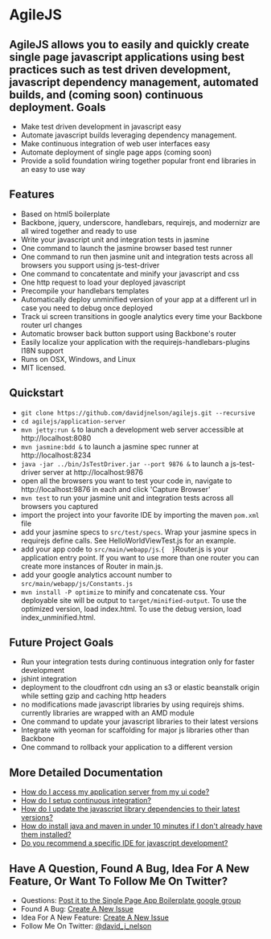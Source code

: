 AgileJS
=======

AgileJS allows you to easily and quickly create single page javascript applications using best practices such as test driven development, javascript dependency management, automated builds, and (coming soon) continuous deployment. 
Goals
-----

* Make test driven development in javascript easy
* Automate javascript builds leveraging dependency management.
* Make continuous integration of web user interfaces easy
* Automate deployment of single page apps (coming soon)
* Provide a solid foundation wiring together popular front end libraries in an easy to use way

Features
--------

* Based on html5 boilerplate
* Backbone, jquery, underscore, handlebars, requirejs, and modernizr are all wired together and ready to use
* Write your javascript unit and integration tests in jasmine
* One command to launch the jasmine browser based test runner
* One command to run then jasmine unit and integration tests across all browsers you support using js-test-driver
* One command to concatentate and minify your javascript and css
* One http request to load your deployed javascript
* Precompile your handlebars templates
* Automatically deploy unminified version of your app at a different url in case you need to debug once deployed
* Track ui screen transitions in google analytics every time your Backbone router url changes
* Automatic browser back button support using Backbone's router
* Easily localize your application with the requirejs-handlebars-plugins I18N support
* Runs on OSX, Windows, and Linux
* MIT licensed.

Quickstart
----------

* `git clone https://github.com/davidjnelson/agilejs.git --recursive`
* `cd agilejs/application-server`
* `mvn jetty:run &` to launch a development web server accessible at http://localhost:8080
* `mvn jasmine:bdd &` to launch a jasmine spec runner at http://localhost:8234
* `java -jar ../bin/JsTestDriver.jar --port 9876 &` to launch a js-test-driver server at http://localhost:9876
* open all the browsers you want to test your code in, navigate to http://localhost:9876 in each and click 'Capture Browser'
* `mvn test` to run your jasmine unit and integration tests across all browsers you captured
* import the project into your favorite IDE by importing the maven `pom.xml` file
* add your jasmine specs to `src/test/specs`. Wrap your jasmine specs in requirejs define calls.  See HelloWorldViewTest.js for an example.
* add your app code to `src/main/webapp/js`.`{  }`Router.js is your application entry point.  If you want to use more than one router you can create more instances of Router in main.js.
* add your google analytics account number to `src/main/webapp/js/Constants.js`
* `mvn install -P optimize` to minify and concatenate css.  Your deployable site will be output to `target/minified-output`.  To use the optimized version, load index.html.  To use the debug version, load index_unminified.html.

Future Project Goals
--------------------
* Run your integration tests during continuous integration only for faster development
* jshint integration
* deployment to the cloudfront cdn using an s3 or elastic beanstalk origin while setting gzip and caching http headers
* no modifications made javascript libraries by using requirejs shims.  currently libraries are wrapped with an AMD module
* One command to update your javascript libraries to their latest versions
* Integrate with yeoman for scaffolding for major js libraries other than Backbone
* One command to rollback your application to a different version


More Detailed Documentation
---------------------------

* [How do I access my application server from my ui code?](https://github.com/davidjnelson/single-page-app-boilerplate/wiki/How-do-I-access-my-application-server-from-my-ui-code%3F)
* [How do I setup continuous integration?](https://github.com/davidjnelson/single-page-app-boilerplate/wiki/How-do-I-setup-continuous-integration%3F)
* [How do I update the javascript library dependencies to their latest versions?](https://github.com/davidjnelson/single-page-app-boilerplate/wiki/How-do-I-update-the-javascript-library-dependencies-to-their-latest-versions%3F)
* [How do install java and maven in under 10 minutes if I don't already have them installed?](https://github.com/davidjnelson/single-page-app-boilerplate/wiki/How-do-install-java-and-maven%3F)
* [Do you recommend a specific IDE for javascript development?](https://github.com/davidjnelson/single-page-app-boilerplate/wiki/Do-you-recommend-a-specific-IDE-for-javascript-development%3F)

Have A Question, Found A Bug, Idea For A New Feature, Or Want To Follow Me On Twitter?
--------------------------------------------------------------------------------------

* Questions: [Post it to the Single Page App Boilerplate google group](https://groups.google.com/forum/#!forum/single-page-app-boilerplate)
* Found A Bug: [Create A New Issue](https://github.com/davidjnelson/single-page-app-boilerplate/issues/new)
* Idea For A New Feature: [Create A New Issue](https://github.com/davidjnelson/single-page-app-boilerplate/issues/new)
* Follow Me On Twitter: [@david_j_nelson](https://twitter.com/david_j_nelson)
